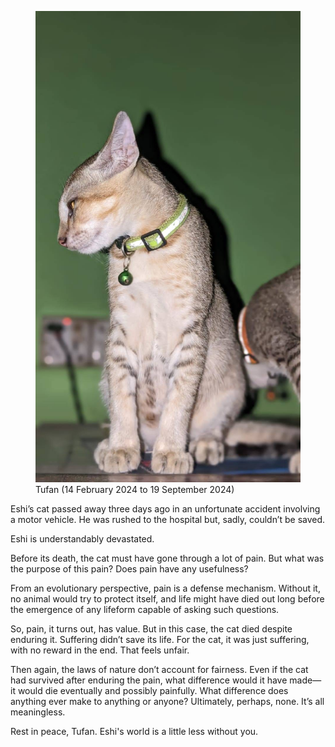 <!-- title: Rest in peace, Tufan -->
<!-- render: yes -->

<figure>
<img src="/static/assets/images/tufan.jpeg">
<figcaption class="muted italic smol">Tufan (14 February 2024 to 19 September 2024)</figcaption>
</figure>

Eshi’s cat passed away three days ago in an unfortunate accident involving a motor vehicle. He was rushed to the hospital but, sadly, couldn’t be saved.

Eshi is understandably devastated.

Before its death, the cat must have gone through a lot of pain. But what was the purpose of this pain? Does pain have any usefulness?

From an evolutionary perspective, pain is a defense mechanism. Without it, no animal would try to protect itself, and life might have died out long before the emergence of any lifeform capable of asking such questions.

So, pain, it turns out, has value. But in this case, the cat died despite enduring it. Suffering didn’t save its life. For the cat, it was just suffering, with no reward in the end. That feels unfair.

Then again, the laws of nature don’t account for fairness. Even if the cat had survived after enduring the pain, what difference would it have made— it would die eventually and possibly painfully. What difference does anything ever make to anything or anyone? Ultimately, perhaps, none. It’s all meaningless.

Rest in peace, Tufan. Eshi's world is a little less without you.
